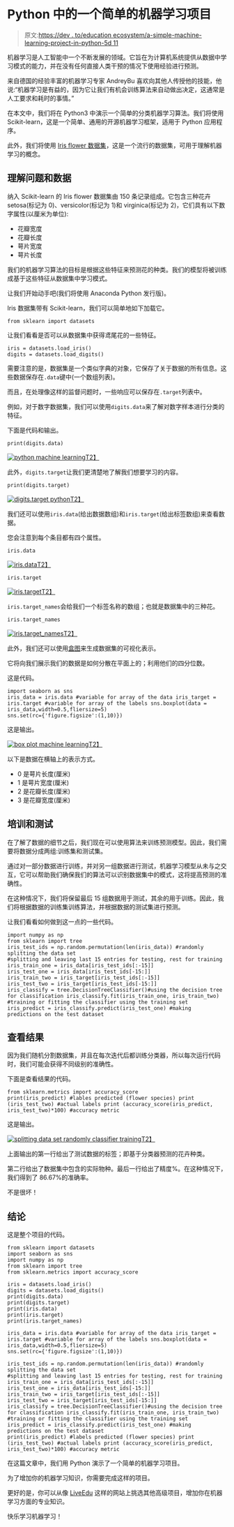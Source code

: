 # Python 中的一个简单的机器学习项目

> 原文:[https://dev . to/education ecosystem/a-simple-machine-learning-project-in-python-5d 11](https://dev.to/educationecosystem/a-simple-machine-learning-project-in-python-5d11)

机器学习是人工智能中一个不断发展的领域。它旨在为计算机系统提供从数据中学习模式的能力，并在没有任何直接人类干预的情况下使用经验进行预测。

来自德国的经验丰富的机器学习专家 AndreyBu 喜欢向其他人传授他的技能，他说:“机器学习是有益的，因为它让我们有机会训练算法来自动做出决定，这通常是人工要求和耗时的事情。”

在本文中，我们将在 Python3 中演示一个简单的分类机器学习算法。我们将使用 Scikit-learn，这是一个简单、通用的开源机器学习框架，适用于 Python 应用程序。

此外，我们将使用 [Iris flower 数据集](https://en.wikipedia.org/wiki/Iris_flower_data_set)，这是一个流行的数据集，可用于理解机器学习的概念。

## 理解问题和数据

纳入 Scikit-learn 的 Iris flower 数据集由 150 条记录组成。它包含三种花卉 setosa(标记为 0)、versicolor(标记为 1)和 virginica(标记为 2)，它们具有以下数字属性(以厘米为单位):

*   花瓣宽度
*   花瓣长度
*   萼片宽度
*   萼片长度

我们的机器学习算法的目标是根据这些特征来预测花的种类。我们的模型将被训练成基于这些特征从数据集中学习模式。

让我们开始动手吧(我们将使用 Anaconda Python 发行版)。

Iris 数据集带有 Scikit-learn，我们可以简单地如下加载它。

```
from sklearn import datasets 
```

让我们看看是否可以从数据集中获得鸢尾花的一些特征。

```
iris = datasets.load_iris()
digits = datasets.load_digits() 
```

需要注意的是，数据集是一个类似字典的对象，它保存了关于数据的所有信息。这些数据保存在`.data`键中(一个数组列表)。

而且，在处理像这样的监督问题时，一些响应可以保存在`.target`列表中。

例如，对于数字数据集，我们可以使用`digits.data`来了解对数字样本进行分类的特征。

下面是代码和输出。

```
print(digits.data) 
```

[![python machine learning](../Images/5a81e41209e60b91fd543bdf21e4ded6.png)T2】](https://res.cloudinary.com/practicaldev/image/fetch/s--0Mz-gg7e--/c_limit%2Cf_auto%2Cfl_progressive%2Cq_auto%2Cw_880/http://blog.liveedu.tv/wp-content/uploads/2018/05/ml1.png)

此外，`digits.target`让我们更清楚地了解我们想要学习的内容。

```
print(digits.target) 
```

[![digits.target python](../Images/66fcaa156e5500b1159b83a3bd02b6f2.png)T2】](https://res.cloudinary.com/practicaldev/image/fetch/s--hny4Q8Sr--/c_limit%2Cf_auto%2Cfl_progressive%2Cq_auto%2Cw_880/http://blog.liveedu.tv/wp-content/uploads/2018/05/ml2.png)

我们还可以使用`iris.data`(给出数据数组)和`iris.target`(给出标签数组)来查看数据。

您会注意到每个条目都有四个属性。

```
iris.data 
```

[![iris.data](../Images/5dd8aa4321aaba05ae6761413418f0e9.png)T2】](https://res.cloudinary.com/practicaldev/image/fetch/s--IBghmEHu--/c_limit%2Cf_auto%2Cfl_progressive%2Cq_auto%2Cw_880/http://blog.liveedu.tv/wp-content/uploads/2018/05/ml3.png)

```
iris.target 
```

[![iris.target](../Images/4e4308183934eace3e47eea429079906.png)T2】](https://res.cloudinary.com/practicaldev/image/fetch/s--OXThgU-s--/c_limit%2Cf_auto%2Cfl_progressive%2Cq_auto%2Cw_880/http://blog.liveedu.tv/wp-content/uploads/2018/05/ml4.png)

`iris.target_names`会给我们一个标签名称的数组；也就是数据集中的三种花。

`iris.target_names`

[![iris.target_names](../Images/813e6310e7e9b658956e8e91a283a0d6.png)T2】](https://res.cloudinary.com/practicaldev/image/fetch/s--jdYuV-Un--/c_limit%2Cf_auto%2Cfl_progressive%2Cq_auto%2Cw_880/http://blog.liveedu.tv/wp-content/uploads/2018/05/ml5.png)

此外，我们还可以使用[盒图](https://en.wikipedia.org/wiki/Box_plot)来生成数据集的可视化表示。

它将向我们展示我们的数据是如何分散在平面上的；利用他们的四分位数。

这是代码。

```
import seaborn as sns
iris_data = iris.data #variable for array of the data iris_target = iris.target #variable for array of the labels sns.boxplot(data = iris_data,width=0.5,fliersize=5)
sns.set(rc={'figure.figsize':(1,10)}) 
```

这是输出。

[![box plot machine learning](../Images/dc2544f54c31eb8c03fb3f78bbc4c1cf.png)T2】](https://res.cloudinary.com/practicaldev/image/fetch/s--tmyfEz8h--/c_limit%2Cf_auto%2Cfl_progressive%2Cq_auto%2Cw_880/http://blog.liveedu.tv/wp-content/uploads/2018/05/ml6.png)

以下是数据在横轴上的表示方式。

*   0 是萼片长度(厘米)
*   1 是萼片宽度(厘米)
*   2 是花瓣长度(厘米)
*   3 是花瓣宽度(厘米)

## 培训和测试

在了解了数据的细节之后，我们现在可以使用算法来训练预测模型。因此，我们需要将数据分成两组:训练集和测试集。

通过对一部分数据进行训练，并对另一组数据进行测试，机器学习模型从未与之交互，它可以帮助我们确保我们的算法可以识别数据集中的模式，这将提高预测的准确性。

在这种情况下，我们将保留最后 15 组数据用于测试，其余的用于训练。因此，我们将根据数据的训练集训练算法，并根据数据的测试集进行预测。

让我们看看如何做到这一点的一些代码。

```
import numpy as np
from sklearn import tree
iris_test_ids = np.random.permutation(len(iris_data)) #randomly splitting the data set
#splitting and leaving last 15 entries for testing, rest for training iris_train_one = iris_data[iris_test_ids[:-15]]
iris_test_one = iris_data[iris_test_ids[-15:]]
iris_train_two = iris_target[iris_test_ids[:-15]]
iris_test_two = iris_target[iris_test_ids[-15:]]
iris_classify = tree.DecisionTreeClassifier()#using the decision tree for classification iris_classify.fit(iris_train_one, iris_train_two) #training or fitting the classifier using the training set iris_predict = iris_classify.predict(iris_test_one) #making predictions on the test dataset 
```

## 查看结果

因为我们随机分割数据集，并且在每次迭代后都训练分类器，所以每次运行代码时，我们可能会获得不同级别的准确性。

下面是查看结果的代码。

```
from sklearn.metrics import accuracy_score
print(iris_predict) #lables predicted (flower species) print (iris_test_two) #actual labels print (accuracy_score(iris_predict, iris_test_two)*100) #accuracy metric 
```

这是输出。

[![splitting data set randomly classifier training](../Images/d368c094d18733b01c9cdcf1fda5cb02.png)T2】](https://res.cloudinary.com/practicaldev/image/fetch/s--346Ii1Q3--/c_limit%2Cf_auto%2Cfl_progressive%2Cq_auto%2Cw_880/http://blog.liveedu.tv/wp-content/uploads/2018/05/ml7.png)

上面输出的第一行给出了测试数据的标签；即基于分类器预测的花卉种类。

第二行给出了数据集中包含的实际物种。最后一行给出了精度%。在这种情况下，我们得到了 86.67%的准确率。

不是很坏！

## 结论

这是整个项目的代码。

```
from sklearn import datasets
import seaborn as sns
import numpy as np
from sklearn import tree
from sklearn.metrics import accuracy_score

iris = datasets.load_iris()
digits = datasets.load_digits()
print(digits.data)
print(digits.target)
print(iris.data)
print(iris.target)
print(iris.target_names)

iris_data = iris.data #variable for array of the data iris_target = iris.target #variable for array of the labels sns.boxplot(data = iris_data,width=0.5,fliersize=5)
sns.set(rc={'figure.figsize':(1,10)})

iris_test_ids = np.random.permutation(len(iris_data)) #randomly splitting the data set
#splitting and leaving last 15 entries for testing, rest for training iris_train_one = iris_data[iris_test_ids[:-15]]
iris_test_one = iris_data[iris_test_ids[-15:]]
iris_train_two = iris_target[iris_test_ids[:-15]]
iris_test_two = iris_target[iris_test_ids[-15:]]
iris_classify = tree.DecisionTreeClassifier()#using the decision tree for classification iris_classify.fit(iris_train_one, iris_train_two) #training or fitting the classifier using the training set iris_predict = iris_classify.predict(iris_test_one) #making predictions on the test dataset 
print(iris_predict) #labels predicted (flower species) print (iris_test_two) #actual labels print (accuracy_score(iris_predict, iris_test_two)*100) #accuracy metric 
```

在这篇文章中，我们用 Python 演示了一个简单的机器学习项目。

为了增加你的机器学习知识，你需要完成这样的项目。

更好的是，你可以从像 [LiveEdu](https://www.liveedu.tv/projects/premium/artificial-intelligence/machine-learning/) 这样的网站上挑选其他高级项目，增加你在机器学习方面的专业知识。

快乐学习机器学习！